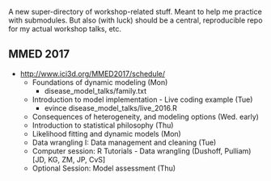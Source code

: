 A new super-directory of workshop-related stuff. Meant to help me practice with submodules. But also (with luck) should be a central, reproducible repo for my actual workshop talks, etc.

## MMED 2017

* http://www.ici3d.org/MMED2017/schedule/
	* Foundations of dynamic modeling (Mon)
		* disease_model_talks/family.txt
	* Introduction to model implementation  - Live coding example (Tue)
		* evince disease_model_talks/live_2016.R
	* Consequences of heterogeneity, and modeling options  (Wed. early)
	* Introduction to statistical philosophy  (Thu)
	* Likelihood fitting and dynamic models (Mon)
	* Data wrangling I: Data management and cleaning  (Tue)
	* Computer session: R Tutorials - Data wrangling (Dushoff, Pulliam) [JD, KG, ZM, JP, CvS]
	* Optional Session: Model assessment  (Thu)

